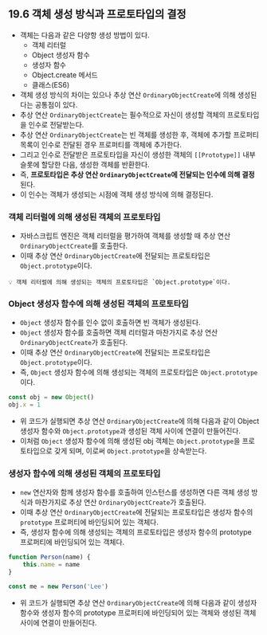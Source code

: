 ## 19.6 객체 생성 방식과 프로토타입의 결정

- 객체는 다음과 같은 다양항 생성 방법이 있다.
  - 객체 리터럴
  - Object 생성자 함수
  - 생성자 함수
  - Object.create 메서드
  - 클래스(ES6)
- 객체 생성 방식의 차이는 있으나 추상 연산 `OrdinaryObjectCreate`에 의해 생성된다는 공통점이 있다.
- 추상 연산 `OrdinaryObjectCreate`는 필수적으로 자신이 생성할 객체의 프로토타입을 인수로 전달받는다.
- 추상 연산 `OrdinaryObjectCreate`는 빈 객체를 생성한 후, 객체에 추가할 프로퍼티 목록이 인수로 전달된 경우 프로퍼티를 객체에 추가한다.
- 그리고 인수로 전달받은 프로토타입을 자신이 생성한 객체의 `[[Prototype]]` 내부 슬롯에 할당한 다음, 생성한 객체를 반환한다.
- 즉, **프로토타입은 추상 연산 `OrdinaryObjectCreate`에 전달되는 인수에 의해 결정**된다.
- 이 인수는 객체가 생성되는 시점에 객체 생성 방식에 의해 결정된다.

### 객체 리터럴에 의해 생성된 객체의 프로토타입

- 자바스크립트 엔진은 객체 리터럴을 평가하여 객체를 생성할 때 추상 연산 `OrdinaryObjectCreate`를 호출한다.
- 이때 추상 연산 `OrdinaryObjectCreate`에 전달되는 프로토타입은 `Object.prototype`이다.

```
💡 객체 리터럴에 의해 생성되는 객체의 프로토타입은 `Object.prototype`이다.
```

### Object 생성자 함수에 의해 생성된 객체의 프로토타입

- `Object` 생성자 함수를 인수 없이 호출하면 빈 객체가 생성된다.
- `Object` 생성자 함수를 호출하면 객체 리터럴과 마찬가지로 추상 연산 `OrdinaryObjectCreate`가 호출된다.
- 이때 추상 연산 `OrdinaryObjectCreate`에 전달되는 프로토타입은 `Object.prototype`이다.
- 즉, `Object` 생성자 함수에 의해 생성되는 객체의 프로토타입은 `Object.prototype`이다.

```js
const obj = new Object()
obj.x = 1
```

- 위 코드가 실행되면 추상 연산 `OrdinaryObjectCreate`에 의해 다음과 같이 Object 생성자 함수와 `Object.prototype`과 생성된 객체 사이에 연결이 만들어진다.
- 이처럼 `Object` 생성자 함수에 의해 생성된 obj 객체는 `Object.prototype`을 프로토타입으로 갖게 되며, 이로써 `Object.prototype`을 상속받는다.

### 생성자 함수에 의해 생성된 객체의 프로토타입

- `new` 연산자와 함께 생성자 함수를 호출하여 인스턴스를 생성하면 다른 객체 생성 방식과 마찬가지로 추상 연산 `OrdinaryObjectCreate`가 호출된다.
- 이때 추상 연산 `OrdinaryObjectCreate`에 전달되는 프로토타입은 생성자 함수의 `prototype` 프로퍼티에 바인딩되어 있는 객체다.
- 즉, 생성자 함수에 의해 생성되는 객체의 프로토타입은 생성자 함수의 prototype 프로퍼티에 바인딩되어 있는 객체다.

```js
function Person(name) {
    this.name = name
}

const me = new Person('Lee')
```

- 위 코드가 실행되면 추상 연산 `OrdinaryObjectCreate`에 의해 다음과 같이 생성자 함수와 생성자 함수의 prototype 프로퍼티에 바인딩되어 있는 객체와 생성된 객체 사이에 연결이 만들어진다.